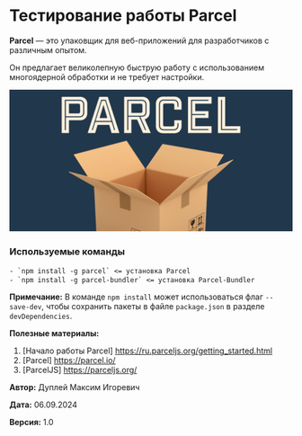 # Тестирование работы Parcel

**Parcel** — это упаковщик для веб-приложений для разработчиков с различным опытом.

Он предлагает великолепную быструю работу с использованием многоядерной обработки и не требует настройки.

![parcel](img/parcel.png)

### Используемые команды
```
- `npm install -g parcel` <= установка Parcel
- `npm install -g parcel-bundler` <= установка Parcel-Bundler
```

**Примечание:** В команде `npm install` может использоваться флаг `--save-dev`, чтобы сохранить пакеты в файле `package.json` в разделе `devDependencies`.

**Полезные материалы:**
1. [Начало работы Parcel] https://ru.parceljs.org/getting_started.html
2. [Parcel] https://parcel.io/
3. [ParcelJS] https://parceljs.org/


**Автор:** Дуплей Максим Игоревич

**Дата:** 06.09.2024

**Версия:** 1.0